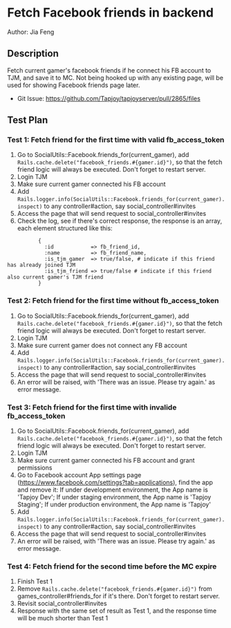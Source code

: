 # Fetch Facebook friends in backend

Author: Jia Feng

## Description
Fetch current gamer's facebook friends if he connect his FB account to TJM, and save it to MC.
Not being hooked up with any existing page, will be used for showing Facebook friends page later.

* Git Issue: https://github.com/Tapjoy/tapjoyserver/pull/2865/files

## Test Plan

### Test 1: Fetch friend for the first time with valid fb_access_token
1. Go to SocialUtils::Facebook.friends_for(current_gamer), add ```Rails.cache.delete("facebook_friends.#{gamer.id}")```, so that the fetch friend logic will always be executed. Don't forget to restart server.
2. Login TJM
3. Make sure current gamer connected his FB account
4. Add ```Rails.logger.info(SocialUtils::Facebook.friends_for(current_gamer).inspect)``` to any controller#action, say social_controller#invites
5. Access the page that will send request to social_controller#invites
6. Check the log, see if there's correct response, the response is an array, each element structured like this:
```
          {
            :id            => fb_friend_id,
            :name          => fb_friend_name,
            :is_tjm_gamer  => true/false, # indicate if this friend has already joined TJM
            :is_tjm_friend => true/false # indicate if this friend also current gamer's TJM friend
          }
```

### Test 2: Fetch friend for the first time without fb_access_token
1. Go to SocialUtils::Facebook.friends_for(current_gamer), add ```Rails.cache.delete("facebook_friends.#{gamer.id}")```, so that the fetch friend logic will always be executed. Don't forget to restart server.
2. Login TJM
3. Make sure current gamer does not connect any FB account
4. Add ```Rails.logger.info(SocialUtils::Facebook.friends_for(current_gamer).inspect)``` to any controller#action, say social_controller#invites
5. Access the page that will send request to social_controller#invites
6. An error will be raised, with 'There was an issue. Please try again.' as error message.

### Test 3: Fetch friend for the first time with invalide fb_access_token
1. Go to SocialUtils::Facebook.friends_for(current_gamer), add ```Rails.cache.delete("facebook_friends.#{gamer.id}")```, so that the fetch friend logic will always be executed. Don't forget to restart server.
2. Login TJM
3. Make sure current gamer connected his FB account and grant permissions
4. Go to Facebook account App settings page (https://www.facebook.com/settings?tab=applications), find the app and remove it:
   If under development environment, the App name is 'Tapjoy Dev';
   If under staging environment, the App name is 'Tapjoy Staging';
   If under production environment, the App name is 'Tapjoy'
5. Add ```Rails.logger.info(SocialUtils::Facebook.friends_for(current_gamer).inspect)``` to any controller#action, say social_controller#invites
6. Access the page that will send request to social_controller#invites
7. An error will be raised, with 'There was an issue. Please try again.' as error message.

### Test 4: Fetch friend for the second time before the MC expire
1. Finish Test 1
2. Remove ```Rails.cache.delete("facebook_friends.#{gamer.id}")``` from games_controller#friends_for if it's there. Don't forget to restart server.
3. Revisit social_controller#invites
4. Response with the same set of result as Test 1, and the response time will be much shorter than Test 1
